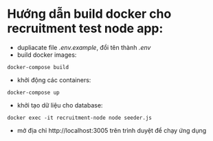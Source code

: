 # Hướng dẫn build docker cho recruitment test node app:
- dupliacate file *.env.example*, đổi tên thành *.env*
- build docker images:
```
docker-compose build
```
- khởi động các containers:
```
docker-compose up
```
- khởi tạo dữ liệu cho database:
```
docker exec -it recruitment-node node seeder.js
```
- mở địa chỉ http://localhost:3005 trên trình duyệt để chạy ứng dụng
